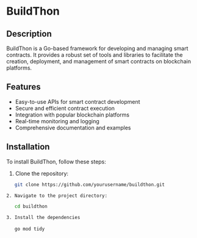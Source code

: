 # BuildThon

## Description
BuildThon is a Go-based framework for developing and managing smart contracts. It provides a robust set of tools and libraries to facilitate the creation, deployment, and management of smart contracts on blockchain platforms.

## Features
- Easy-to-use APIs for smart contract development
- Secure and efficient contract execution
- Integration with popular blockchain platforms
- Real-time monitoring and logging
- Comprehensive documentation and examples

## Installation
To install BuildThon, follow these steps:

1. Clone the repository:
```sh
   git clone https://github.com/yourusername/buildthon.git

2. Navigate to the project directory:

   cd buildthon

3. Install the dependencies
   
   go mod tidy